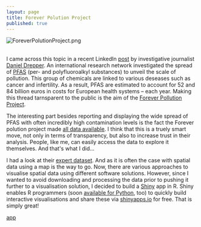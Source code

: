 ```yaml
---
layout: page
title: Forever Polution Project
published: true
---
```

![ForeverPolutionProject.png]({{site.baseurl}}/img/ForeverPolutionProject.png)<br/><br/>

I came across this topic in a recent LinkedIn [post](https://www.linkedin.com/posts/danieldrepper_wir-haben-monatelang-an-einem-projekt-gearbeitet-activity-7034453375794470912-CrkV?utm_source=share&utm_medium=member_desktop) by investigative journalist [Daniel Drepper](https://www.linkedin.com/in/danieldrepper/). An international research network investigated the spread of [PFAS](https://en.wikipedia.org/wiki/Per-_and_polyfluoroalkyl_substances) (per- and polyfluoroalkyl substances) to unveil the scale of pollution. This group of chemicals are linked to various deseases such as cancer and infertility. As a result, PFAS are estimated to account for 52 and 84 billion euros in costs for European health systems – each year. Making this thread tarnsparent to the public is the aim of the [Forever Pollution Project](https://foreverpollution.eu/). 

The interesting part besides reporting and displaying the wide spread of PFAS with often incredibly high contamination levels is the fact the Forever polution project made [all data available](https://foreverpollution.eu/maps-and-data/data/). I think that this is a truely smart move, not only in terms of transparency, but also to increase trust in their analysis. People, like me, can easily access the data to explore it themselves. And that's what I did...

I had a look at their [expert dataset](https://assets-decodeurs.lemonde.fr/decodeurs/medias/foreverpollution/expert_dataset.csv). And as it is often the case with spatial data using a map is the way to go. Now, there are various approaches to visualise spatial data using different software solutions. However, since I wanted to avoid downloading and processing the data prior to pushing it further to a visualisation solution, I decided to build a [Shiny](https://shiny.rstudio.com) app in R. Shiny enables R programmers (soon [available for Python](https://shiny.rstudio.com/py/), too) to quickly build interactive visualisations and share these via [shinyapps.io](https://www.shinyapps.io) for free. That is simply great!


[app](https://thomassie.shinyapps.io/Forever_Polution_Project/)